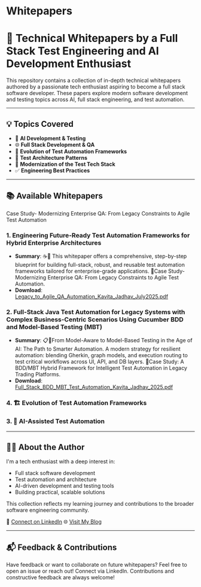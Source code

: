# Whitepapers
# 📄 Technical Whitepapers by a Full Stack Test Engineering and AI Development Enthusiast

This repository contains a collection of in-depth technical whitepapers authored by a passionate tech enthusiast aspiring to become a full stack software developer. These papers explore modern software development and testing topics across AI, full stack engineering, and test automation.

---

## 💡 Topics Covered

- 🤖 **AI Development & Testing**
- 🌐 **Full Stack Development & QA**
- 🔁 **Evolution of Test Automation Frameworks**
- 🧱 **Test Architecture Patterns**
- 🧰 **Modernization of the Test Tech Stack**
- ✅ **Engineering Best Practices**

---

## 📚 Available Whitepapers




Case Study- Modernizing Enterprise QA: From Legacy Constraints to Agile Test Automation



### 1. Engineering Future-Ready Test Automation Frameworks for Hybrid Enterprise Architectures
- **Summary**: ☕📘 This whitepaper offers a comprehensive, step-by-step blueprint for building full-stack, robust, and reusable test automation frameworks tailored for enterprise-grade applications. 📘Case Study- Modernizing Enterprise QA: From Legacy Constraints to Agile Test Automation.
- **Download**: [Legacy_to_Agile_QA_Automation_Kavita_Jadhav_July2025.pdf](https://github.com/K11-Software-Solutions/whitepapers/blob/main/Legacy_to_Agile_QA_Automation_Kavita_Jadhav_July2025.pdf)

### 2. Full-Stack Java Test Automation for Legacy Systems with Complex Business-Centric Scenarios Using Cucumber BDD and Model-Based Testing (MBT)
- **Summary**:  📋🔄From Model-Aware to Model-Based Testing in the Age of AI: The Path to Smarter Automation. A modern strategy for resilient automation: blending Gherkin, graph models, and execution routing to test critical workflows across UI, API, and DB layers. 📘Case Study: A BDD/MBT Hybrid Framework for Intelligent Test Automation in Legacy Trading Platforms.
- **Download**: [Full_Stack_BDD_MBT_Test_Automation_Kavita_Jadhav_2025.pdf](https://github.com/K11-Software-Solutions/whitepapers/blob/main/Full_Stack_BDD_MBT_Test_Automation_Kavita_Jadhav_2025.pdf)

### 4. 🏗️ Evolution of Test Automation Frameworks


### 3. 🧠 AI-Assisted Test Automation





---

## 🧑‍💻 About the Author

I'm a tech enthusiast with a deep interest in:
- Full stack software development
- Test automation and architecture
- AI-driven development and testing tools
- Building practical, scalable solutions

This collection reflects my learning journey and contributions to the broader software engineering community.

🔗 [Connect on LinkedIn](https://www.linkedin.com/in/kavita-jadhav-tech) 
🌐 [Visit My Blog](https://www.softwaretestautomation.org)

---

## 📬 Feedback & Contributions

Have feedback or want to collaborate on future whitepapers? Feel free to open an issue or reach out!
Connect via LinkedIn. Contributions and constructive feedback are always welcome!

